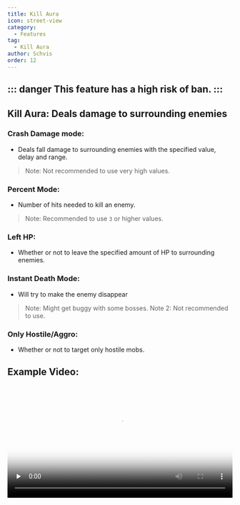 ```yaml
---
title: Kill Aura
icon: street-view
category:
  - Features
tag:
  - Kill Aura
author: Schvis
order: 12
---
```


::: danger This feature has a high risk of ban.
:::
---
## Kill Aura: Deals damage to surrounding enemies

### Crash Damage mode:
- Deals fall damage to surrounding enemies with the specified value, delay and range.
> Note: Not recommended to use very high values.
### Percent Mode:
- Number of hits needed to kill an enemy.
> Note: Recommended to use `3` or higher values.
### Left HP:
- Whether or not to leave the specified amount of HP to surrounding enemies.
### Instant Death Mode:
- Will try to make the enemy disappear
> Note: Might get buggy with some bosses.
> Note 2: Not recommended to use.
### Only Hostile/Aggro:
- Whether or not to target only hostile mobs.

## Example Video:

<video controls preload="none" width="100%" poster="https://nextcloud.atruicardona.xyz/s/CW5fzAXWC3CPfdN/preview"><source src="https://nextcloud.atruicardona.xyz/s/CW5fzAXWC3CPfdN/download" type="video/mp4"></video>




